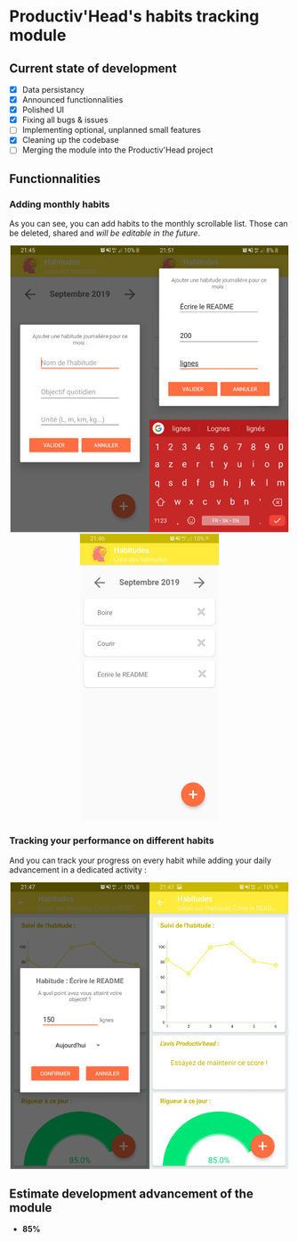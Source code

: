 # Productiv'Head's habits tracking module

## Current state of development 
- [x] Data persistancy
- [x] Announced functionnalities
- [x] Polished UI
- [x] Fixing all bugs & issues
- [ ] Implementing optional, unplanned small features
- [x] Cleaning up the codebase
- [ ] Merging the module into the Productiv'Head project

## Functionnalities

### Adding monthly habits

As you can see, you can add habits to the monthly scrollable list. Those can be deleted, shared and _will be editable in the future_.

<p align="center">
    <img src="./screenshots/adding_habit_empty.jpg" alt="adding_habit_empty" width="250"><img src="./screenshots/adding_habit_full.jpg" alt="adding_habit_full" width="250"><img src="./screenshots/habit_list.jpg" alt="habit_list" width="250">
</p>


### Tracking your performance on different habits

And you can track your progress on every habit while adding your daily advancement in a dedicated activity : 

<p align="center">
    <img src="./screenshots/adding_progress.jpg" alt="adding_progress" width="250"><img src="./screenshots/detail.jpg" alt="detail" width="250">
</p>

## Estimate development advancement of the module

* **85%**
